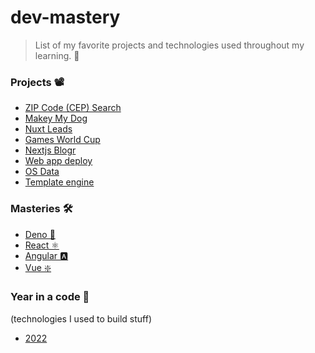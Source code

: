 # dev-mastery
> List of my favorite projects and technologies used throughout my learning. 🌱

### Projects 📽️

- [ZIP Code (CEP) Search](https://github.com/barcellos-pedro/buscar_cep)
- [Makey My Dog](https://github.com/barcellos-pedro/make-my-dog)
- [Nuxt Leads](https://github.com/barcellos-pedro/projeto-vue-nuxt-leads)
- [Games World Cup](https://github.com/barcellos-pedro/copa-games)
- [Nextjs Blogr](https://github.com/barcellos-pedro/blogr-nextjs-prisma)
- [Web app deploy](https://github.com/barcellos-pedro/poc-express-handlebars)
- [OS Data](https://github.com/barcellos-pedro/nodejs-os-data)
- [Template engine](https://github.com/barcellos-pedro/nodejs-template-engine/)

### Masteries 🛠️

- [Deno 🦕](https://github.com/barcellos-pedro/deno-mastery)
- [React ⚛️](https://github.com/barcellos-pedro/react-mastery)
- [Angular 🅰️](https://github.com/barcellos-pedro/angular-mastery)
- [Vue ❇️](https://github.com/barcellos-pedro/vue-mastery)

### Year in a code 🌟
(technologies I used to build stuff) 

- [2022](https://github.com/barcellos-pedro/dev-mastery/blob/main/technologies/2022.md)
